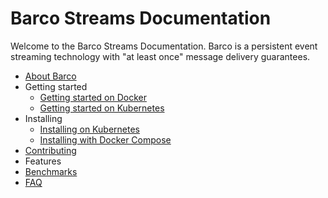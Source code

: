 # Barco Streams Documentation

Welcome to the Barco Streams Documentation. Barco is a persistent event streaming
technology with "at least once" message delivery guarantees.

- [About Barco](./TECHNICAL_INTRO.md)
- Getting started
    - [Getting started on Docker](./getting_started/ON_DOCKER.md)
    - [Getting started on Kubernetes](./getting_started/ON_KUBERNETES.md)
- Installing <!-- TODO: Maybe call it Deploying?-->
    - [Installing on Kubernetes](./install/KUBERNETES.md)
    - [Installing with Docker Compose](./install/DOCKER_COMPOSE.md)
- [Contributing](./CONTRIBUTING.md)
- Features
- [Benchmarks](./BENCHMARKS.md)
- [FAQ](./FAQ.md)
